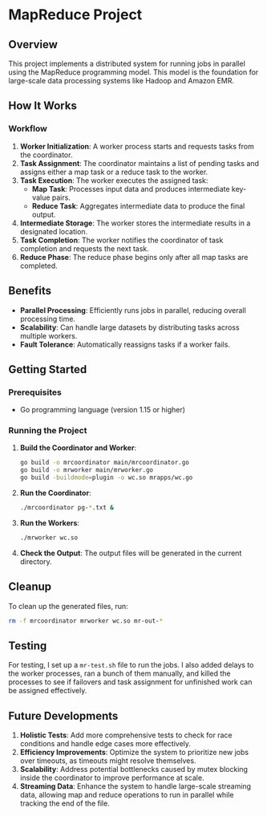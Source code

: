 # MapReduce Project

## Overview

This project implements a distributed system for running jobs in parallel using the MapReduce programming model. This model is the foundation for large-scale data processing systems like Hadoop and Amazon EMR.

## How It Works

### Workflow

1. **Worker Initialization**: A worker process starts and requests tasks from the coordinator.
2. **Task Assignment**: The coordinator maintains a list of pending tasks and assigns either a map task or a reduce task to the worker.
3. **Task Execution**: The worker executes the assigned task:
   - **Map Task**: Processes input data and produces intermediate key-value pairs.
   - **Reduce Task**: Aggregates intermediate data to produce the final output.
4. **Intermediate Storage**: The worker stores the intermediate results in a designated location.
5. **Task Completion**: The worker notifies the coordinator of task completion and requests the next task.
6. **Reduce Phase**: The reduce phase begins only after all map tasks are completed.

## Benefits

- **Parallel Processing**: Efficiently runs jobs in parallel, reducing overall processing time.
- **Scalability**: Can handle large datasets by distributing tasks across multiple workers.
- **Fault Tolerance**: Automatically reassigns tasks if a worker fails.

## Getting Started

### Prerequisites

- Go programming language (version 1.15 or higher)

### Running the Project

1. **Build the Coordinator and Worker**:
    ```sh
    go build -o mrcoordinator main/mrcoordinator.go
    go build -o mrworker main/mrworker.go
    go build -buildmode=plugin -o wc.so mrapps/wc.go
    ```

2. **Run the Coordinator**:
    ```sh
    ./mrcoordinator pg-*.txt &
    ```

3. **Run the Workers**:
    ```sh
    ./mrworker wc.so
    ```

4. **Check the Output**:
    The output files will be generated in the current directory.


## Cleanup

To clean up the generated files, run:
```sh
rm -f mrcoordinator mrworker wc.so mr-out-*
```

## Testing

For testing, I set up a `mr-test.sh` file to run the jobs. I also added delays to the worker processes, ran a bunch of them manually, and killed the processes to see if failovers and task assignment for unfinished work can be assigned effectively.

## Future Developments
1. **Holistic Tests**: Add more comprehensive tests to check for race conditions and handle edge cases more effectively.
2. **Efficiency Improvements**: Optimize the system to prioritize new jobs over timeouts, as timeouts might resolve themselves.
3. **Scalability**: Address potential bottlenecks caused by mutex blocking inside the coordinator to improve performance at scale.
4. **Streaming Data**: Enhance the system to handle large-scale streaming data, allowing map and reduce operations to run in parallel while tracking the end of the file.



